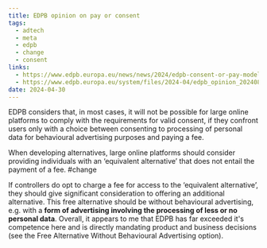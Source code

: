 ```yaml
---
title: EDPB opinion on pay or consent
tags:
  - adtech
  - meta
  - edpb
  - change
  - consent
links:
  - https://www.edpb.europa.eu/news/news/2024/edpb-consent-or-pay-models-should-offer-real-choice_en
  - https://www.edpb.europa.eu/system/files/2024-04/edpb_opinion_202408_consentorpay_en.pdf
date: 2024-04-30
---
```

EDPB considers that, in most cases, it will not be possible for large online platforms to comply with the requirements for valid consent, if they confront users only with a choice between consenting to processing of personal data for behavioural advertising purposes and paying a fee. 
 
 When developing alternatives, large online platforms should consider providing individuals with an ‘equivalent alternative’ that does not entail the payment of a fee. #change 
 
 If controllers do opt to charge a fee for access to the ‘equivalent alternative’, they should give significant consideration to offering an additional alternative. This free alternative should be without behavioural advertising, e.g. with a **form of advertising involving the processing of less or no personal data**. Overall, it appears to me that EDPB has far exceeded it's competence here and is directly mandating product and business decisions (see the Free Alternative Without Behavioural Advertising option).